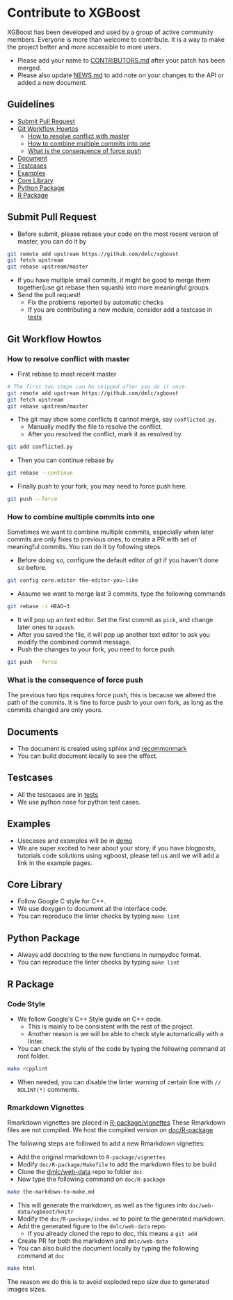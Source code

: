 Contribute to XGBoost
=====================
XGBoost has been developed and used by a group of active community members.
Everyone is more than welcome to contribute. It is a way to make the project better and more accessible to more users.

- Please add your name to [CONTRIBUTORS.md](../CONTRIBUTORS.md) after your patch has been merged.
- Please also update [NEWS.md](../NEWS.md) to add note on your changes to the API or added a new document.

Guidelines
----------
* [Submit Pull Request](#submit-pull-request)
* [Git Workflow Howtos](#git-workflow-howtos)
  - [How to resolve conflict with master](#how-to-resolve-conflict-with-master)
  - [How to combine multiple commits into one](#how-to-combine-multiple-commits-into-one)
  - [What is the consequence of force push](#what-is-the-consequence-of-force-push)
* [Document](#document)
* [Testcases](#testcases)
* [Examples](#examples)
* [Core Library](#core-library)
* [Python Package](#python-package)
* [R Package](#r-package)

Submit Pull Request
-------------------
* Before submit, please rebase your code on the most recent version of master, you can do it by
```bash
git remote add upstream https://github.com/dmlc/xgboost
git fetch upstream
git rebase upstream/master
```
* If you have multiple small commits,
  it might be good to merge them together(use git rebase then squash) into more meaningful groups.
* Send the pull request!
  - Fix the problems reported by automatic checks
  - If you are contributing a new module, consider add a testcase in [tests](../tests)

Git Workflow Howtos
-------------------
### How to resolve conflict with master
- First rebase to most recent master
```bash
# The first two steps can be skipped after you do it once.
git remote add upstream https://github.com/dmlc/xgboost
git fetch upstream
git rebase upstream/master
```
- The git may show some conflicts it cannot merge, say ```conflicted.py```.
  - Manually modify the file to resolve the conflict.
  - After you resolved the conflict, mark it as resolved by
```bash
git add conflicted.py
```
- Then you can continue rebase by
```bash
git rebase --continue
```
- Finally push to your fork, you may need to force push here.
```bash
git push --force
```

### How to combine multiple commits into one
Sometimes we want to combine multiple commits, especially when later commits are only fixes to previous ones,
to create a PR with set of meaningful commits. You can do it by following steps.
- Before doing so, configure the default editor of git if you haven't done so before.
```bash
git config core.editor the-editor-you-like
```
- Assume we want to merge last 3 commits, type the following commands
```bash
git rebase -i HEAD~3
```
- It will pop up an text editor. Set the first commit as ```pick```, and change later ones to ```squash```.
- After you saved the file, it will pop up another text editor to ask you modify the combined commit message.
- Push the changes to your fork, you need to force push.
```bash
git push --force
```

### What is the consequence of force push
The previous two tips requires force push, this is because we altered the path of the commits.
It is fine to force push to your own fork, as long as the commits changed are only yours.

Documents
---------
* The document is created using sphinx and [recommonmark](http://recommonmark.readthedocs.org/en/latest/)
* You can build document locally to see the effect.

Testcases
---------
* All the testcases are in [tests](../tests)
* We use python nose for python test cases.

Examples
--------
* Usecases and examples will be in [demo](../demo)
* We are super excited to hear about your story, if you have blogposts,
  tutorials code solutions using xgboost, please tell us and we will add
  a link in the example pages.

Core Library
------------
- Follow Google C style for C++.
- We use doxygen to document all the interface code.
- You can reproduce the linter checks by typing ```make lint```

Python Package
--------------
- Always add docstring to the new functions in numpydoc format.
- You can reproduce the linter checks by typing ```make lint```

R Package
---------
### Code Style
- We follow Google's C++ Style guide on C++ code.
  - This is mainly to be consistent with the rest of the project.
  - Another reason is we will be able to check style automatically with a linter.
- You can check the style of the code by typing the following command at root folder.
```bash
make rcpplint
```
- When needed, you can disable the linter warning of certain line with ```// NOLINT(*)``` comments.

### Rmarkdown Vignettes
Rmarkdown vignettes are placed in [R-package/vignettes](../R-package/vignettes)
These Rmarkdown files are not compiled. We host the compiled version on [doc/R-package](R-package)

The following steps are followed to add a new Rmarkdown vignettes:
- Add the original rmarkdown to ```R-package/vignettes```
- Modify ```doc/R-package/Makefile``` to add the markdown files to be build
- Clone the [dmlc/web-data](https://github.com/dmlc/web-data) repo to folder ```doc```
- Now type the following command on ```doc/R-package```
```bash
make the-markdown-to-make.md
```
- This will generate the markdown, as well as the figures into ```doc/web-data/xgboost/knitr```
- Modify the ```doc/R-package/index.md``` to point to the generated markdown.
- Add the generated figure to the ```dmlc/web-data``` repo.
  - If you already cloned the repo to doc, this means a ```git add```
- Create PR for both the markdown  and ```dmlc/web-data```
- You can also build the document locally by typing the following command at ```doc```
```bash
make html
```
The reason we do this is to avoid exploded repo size due to generated images sizes.
